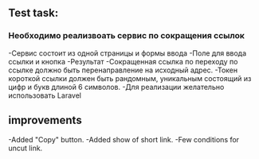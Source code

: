 ## Test task:
<h3>Необходимо реализвоать сервис по сокращения ссылок</h3>
-Сервис состоит из одной страницы и формы ввода
	-Поле для ввода ссылки и кнопка
-Результат
	-Сокращенная ссылка по переходу по ссылке должно быть перенаправление на исходный адрес.
	-Токен короткой ссылки должен быть рандомным, уникальным состоящий из цифр и букв длиной 6 символов.
-Для реализации желательно использовать Laravel

## improvements
<p>
 -Added "Copy" button.
 -Added show of short link.
 -Few conditions for uncut link.
</p>
